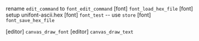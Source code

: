 rename `edit_command` to `font_edit_command`
[font] `font_load_hex_file`
[font] setup unifont-ascii.hex
[font] `font_test` -- use `store`
[font] `font_save_hex_file`

[editor] `canvas_draw_font`
[editor] `canvas_draw_text`
